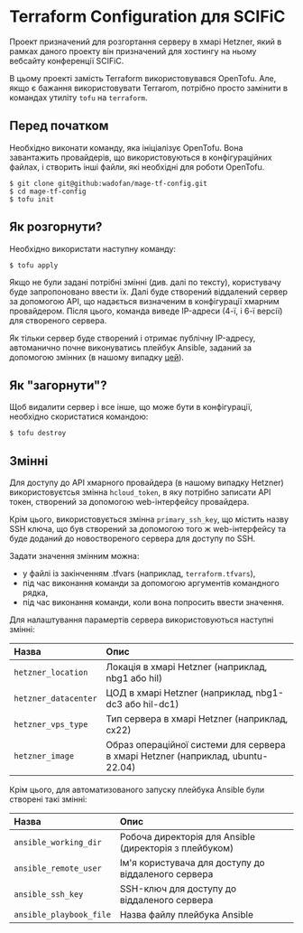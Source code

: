 # Terraform Configuration для SCIFiC

Проект призначений для розгортання серверу в хмарі Hetzner, 
який в рамках даного проекту він призначений для хостингу 
на ньому вебсайту конференції SCIFiC.

В цьому проекті замість Terraform використовувався OpenTofu. 
Але, якщо є бажання використовувати Terrarom, потрібно 
просто замінити в командах утиліту `tofu` на `terraform`.


## Перед початком

Необхідно виконати команду, яка ініціалізує OpenTofu.
Вона завантажить провайдерів, що використовуються
в конфігураційних файлах, і створить інші файли, які
необхідні для роботи OpenTofu.

```console
$ git clone git@github:wadofan/mage-tf-config.git
$ cd mage-tf-config
$ tofu init
```


## Як розгорнути?

Необхідно використати наступну команду:

```console
$ tofu apply
```

Якщо не були задані потрібні змінні (див. далі по тексту),
користувачу буде запропоновано ввести їх. Далі буде
створений віддалений сервер за допомогою API, що надається
визначеним в конфігурації хмарним провайдером. Після цього,
команда виведе IP-адреси (4-ї, і 6-ї версії) для створеного
сервера.

Як тільки сервер буде створений і отримає публічну IP-адресу,
автоманично почне виконуватись плейбук Ansible, заданий
за допомогою змінних (в нашому випадку 
[цей](https://github.com/wadofan/mage-ansible-playbook)).


## Як "загорнути"?

Щоб видалити сервер і все інше, що може бути в конфігурації,
необхідно скористатися командою:

```console
$ tofu destroy
```


## Змінні

Для доступу до API хмарного провайдера (в нашому випадку Hetzner)
використовуєтсья змінна `hcloud_token`, в яку потрібно записати
API токен, створений за допомогою web-інтерфейсу провайдера.

Крім цього, використовується змінна `primary_ssh_key`, що
містить назву SSH ключа, що був створений за допомогою
того ж web-інтерфейсу та буде доданий до новоствореного
сервера для доступу по SSH.

Задати значення змінним можна:

- у файлі із закінченням .tfvars (наприклад, `terraform.tfvars`),
- під час виконання команди за допомогою аргументів командного рядка,
- під час виконання команди, коли вона попросить ввести значення.

Для налаштування парамертів сервера використовуються наступні змінні:

| Назва                | Опис |
| :------------------- | :--- |
| `hetzner_location`   | Локація в хмарі Hetzner (наприклад, nbg1 або hil) |
| `hetzner_datacenter` | ЦОД в хмарі Hetzner (наприклад, nbg1-dc3 або hil-dc1) |
| `hetzner_vps_type`   | Тип сервера в хмарі Hetzner (наприклад, cx22) |
| `hetzner_image`      | Образ операційної системи для сервера в хмарі Hetzner (наприклад, ubuntu-22.04) |

Крім цього, для автоматизованого запуску 
плейбука Ansible були створені такі змінні:

| Назва                   | Опис                                                   |
| :---------------------- | :----------------------------------------------------- |
| `ansible_working_dir`   | Робоча директорія для Ansible (директорія з плейбуком) |
| `ansible_remote_user`   | Ім'я користувача для доступу до віддаленого сервера    |
| `ansible_ssh_key`       | SSH-ключ для доступу до віддаленого сервера            |
| `ansible_playbook_file` | Назва файлу плейбука Ansible                           |

